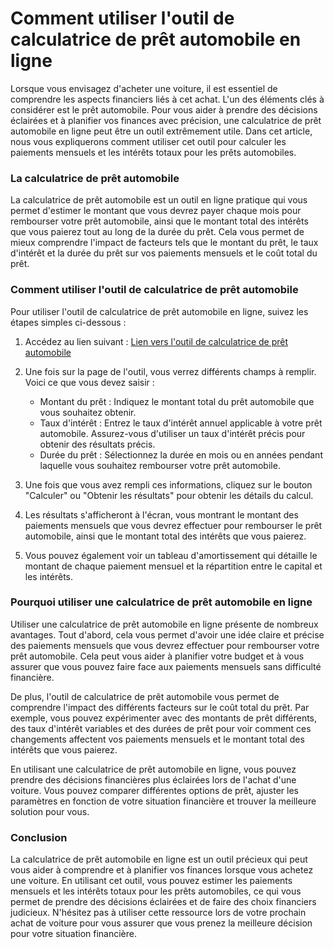 Comment utiliser l'outil de calculatrice de prêt automobile en ligne
====================================================================

Lorsque vous envisagez d'acheter une voiture, il est essentiel de comprendre les aspects financiers liés à cet achat. L'un des éléments clés à considérer est le prêt automobile. Pour vous aider à prendre des décisions éclairées et à planifier vos finances avec précision, une calculatrice de prêt automobile en ligne peut être un outil extrêmement utile. Dans cet article, nous vous expliquerons comment utiliser cet outil pour calculer les paiements mensuels et les intérêts totaux pour les prêts automobiles.

### La calculatrice de prêt automobile

La calculatrice de prêt automobile est un outil en ligne pratique qui vous permet d'estimer le montant que vous devrez payer chaque mois pour rembourser votre prêt automobile, ainsi que le montant total des intérêts que vous paierez tout au long de la durée du prêt. Cela vous permet de mieux comprendre l'impact de facteurs tels que le montant du prêt, le taux d'intérêt et la durée du prêt sur vos paiements mensuels et le coût total du prêt.

### Comment utiliser l'outil de calculatrice de prêt automobile

Pour utiliser l'outil de calculatrice de prêt automobile en ligne, suivez les étapes simples ci-dessous :

1. Accédez au lien suivant : [Lien vers l'outil de calculatrice de prêt automobile](https://www.onlinecalculatorsfree.com/fr/financial/car-loan-calculator.html)
2. Une fois sur la page de l'outil, vous verrez différents champs à remplir. Voici ce que vous devez saisir :
    
    
    - Montant du prêt : Indiquez le montant total du prêt automobile que vous souhaitez obtenir.
    - Taux d'intérêt : Entrez le taux d'intérêt annuel applicable à votre prêt automobile. Assurez-vous d'utiliser un taux d'intérêt précis pour obtenir des résultats précis.
    - Durée du prêt : Sélectionnez la durée en mois ou en années pendant laquelle vous souhaitez rembourser votre prêt automobile.
3. Une fois que vous avez rempli ces informations, cliquez sur le bouton "Calculer" ou "Obtenir les résultats" pour obtenir les détails du calcul.
4. Les résultats s'afficheront à l'écran, vous montrant le montant des paiements mensuels que vous devrez effectuer pour rembourser le prêt automobile, ainsi que le montant total des intérêts que vous paierez.
5. Vous pouvez également voir un tableau d'amortissement qui détaille le montant de chaque paiement mensuel et la répartition entre le capital et les intérêts.

### Pourquoi utiliser une calculatrice de prêt automobile en ligne

Utiliser une calculatrice de prêt automobile en ligne présente de nombreux avantages. Tout d'abord, cela vous permet d'avoir une idée claire et précise des paiements mensuels que vous devrez effectuer pour rembourser votre prêt automobile. Cela peut vous aider à planifier votre budget et à vous assurer que vous pouvez faire face aux paiements mensuels sans difficulté financière.

De plus, l'outil de calculatrice de prêt automobile vous permet de comprendre l'impact des différents facteurs sur le coût total du prêt. Par exemple, vous pouvez expérimenter avec des montants de prêt différents, des taux d'intérêt variables et des durées de prêt pour voir comment ces changements affectent vos paiements mensuels et le montant total des intérêts que vous paierez.

En utilisant une calculatrice de prêt automobile en ligne, vous pouvez prendre des décisions financières plus éclairées lors de l'achat d'une voiture. Vous pouvez comparer différentes options de prêt, ajuster les paramètres en fonction de votre situation financière et trouver la meilleure solution pour vous.

### Conclusion

La calculatrice de prêt automobile en ligne est un outil précieux qui peut vous aider à comprendre et à planifier vos finances lorsque vous achetez une voiture. En utilisant cet outil, vous pouvez estimer les paiements mensuels et les intérêts totaux pour les prêts automobiles, ce qui vous permet de prendre des décisions éclairées et de faire des choix financiers judicieux. N'hésitez pas à utiliser cette ressource lors de votre prochain achat de voiture pour vous assurer que vous prenez la meilleure décision pour votre situation financière.
